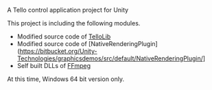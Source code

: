 A Tello control application project for Unity

This project is including the following modules.
* Modified source code of [TelloLib](https://github.com/Kragrathea/TelloLib)
* Modified source code of [NativeRenderingPlugin](https://bitbucket.org/Unity-Technologies/graphicsdemos/src/default/NativeRenderingPlugin/]
* Self built DLLs of [FFmpeg](https://www.ffmpeg.org/)

At this time, Windows 64 bit version only.
